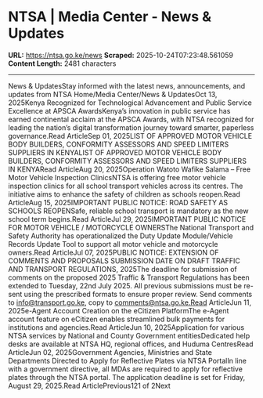 # NTSA | Media Center - News & Updates

**URL:** https://ntsa.go.ke/news
**Scraped:** 2025-10-24T07:23:48.561059
**Content Length:** 2481 characters

---

News & UpdatesStay informed with the latest news, announcements, and updates from NTSA Home/Media Center/News & UpdatesOct 13, 2025Kenya Recognized for Technological Advancement and Public Service Excellence at APSCA AwardsKenya’s innovation in public service has earned continental acclaim at the APSCA Awards, with NTSA recognized for leading the nation’s digital transformation journey toward smarter, paperless governance.Read ArticleSep 01, 2025LIST OF APPROVED MOTOR VEHICLE BODY BUILDERS, CONFORMITY ASSESSORS AND SPEED LIMITERS SUPPLIERS IN KENYALIST OF APPROVED MOTOR VEHICLE BODY BUILDERS, CONFORMITY ASSESSORS AND SPEED LIMITERS SUPPLIERS IN KENYARead ArticleAug 20, 2025Operation Watoto Wafike Salama – Free Motor Vehicle Inspection ClinicsNTSA is offering free motor vehicle inspection clinics for all school transport vehicles across its centres. The initiative aims to enhance the safety of children as schools reopen.Read ArticleAug 15, 2025IMPORTANT PUBLIC NOTICE: ROAD SAFETY AS SCHOOLS REOPENSafe, reliable school transport is mandatory as the new school term begins.Read ArticleJul 29, 2025IMPORTANT PUBLIC NOTICE FOR MOTOR VEHICLE / MOTORCYCLE OWNERSThe National Transport and Safety Authority has operationalized the Duty Update Module/Vehicle Records Update Tool to support all motor vehicle and motorcycle owners.Read ArticleJul 07, 2025PUBLIC NOTICE: EXTENSION OF COMMENTS AND PROPOSALS SUBMISSION DATE ON DRAFT TRAFFIC AND TRANSPORT REGULATIONS, 2025The deadline for submission of comments on the proposed 2025 Traffic & Transport Regulations has been extended to Tuesday, 22nd July 2025. All previous submissions must be re-sent using the prescribed formats to ensure proper review. Send comments to info@transport.go.ke, copy to comments@ntsa.go.ke.Read ArticleJun 11, 2025e-Agent Account Creation on the eCitizen PlatformThe e-Agent account feature on eCitizen enables streamlined bulk payments for institutions and agencies.Read ArticleJun 10, 2025Application for various NTSA services by National and County Government entitiesDedicated help desks are available at NTSA HQ, regional offices, and Huduma CentresRead ArticleJun 02, 2025Government Agencies, Ministries and State Departments Directed to Apply for Reflective Plates via NTSA PortalIn line with a government directive, all MDAs are required to apply for reflective plates through the NTSA portal. The application deadline is set for Friday, August 29, 2025.Read ArticlePrevious121 of 2Next